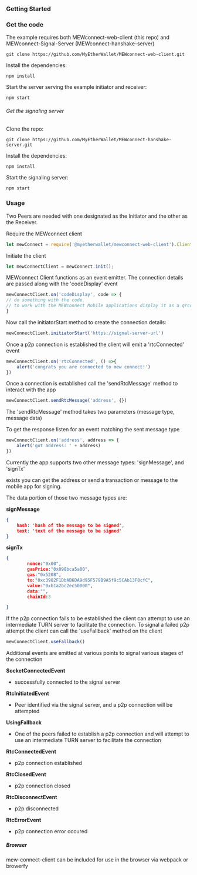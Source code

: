 <!--##### Note This Repository Nees Some Cleaning-->

### Getting Started


### Get the code
The example requires both MEWconnect-web-client (this repo) and MEWconnect-Signal-Server (MEWconnect-hanshake-server)
```
git clone https://github.com/MyEtherWallet/MEWconnect-web-client.git
```
Install the dependencies:

```
npm install
```

Start the server serving the example initiator and receiver:
```
npm start
```

###### Get the signaling server
Clone the repo:

```
git clone https://github.com/MyEtherWallet/MEWconnect-hanshake-server.git
```
Install the dependencies:

```
npm install
```

Start the signaling server:
```
npm start
```

### Usage
Two Peers are needed with one designated as the Initiator and the other as the Receiver.

Require the MEWconnect client
```javascript
let mewConnect = require('@myetherwallet/mewconnect-web-client').Client;
```

Initiate the client
```javascript
let mewConnectClient = mewConnect.init();
```

MEWconnect Client functions as an event emitter.
The connection details are passed along with the 'codeDisplay' event
```javascript
mewConnectClient.on('codeDisplay', code => {
// do something with the code.
// to work with the MEWconnect Mobile applications display it as a qrcode
}
```


Now call the initiatorStart method to create the connection details:
```javascript
mewConnectClient.initiatorStart('https://signal-server-url')
```

Once a p2p connection is established the client will emit a 'rtcConnected' event
```javascript
mewConnectClient.on('rtcConnected', () =>{
    alert('congrats you are connected to mew connect!')
})
```

Once a connection is extablished call the 'sendRtcMessage' method to interact with the app
```javascript
mewConnectClient.sendRtcMessage('address', {})
```

The 'sendRtcMessage' method takes two parameters (message type, message data)

To get the response listen for an event matching the sent message type
```javascript
mewConnectClient.on('address', address => {
    alert('got address: ' + address)
})
```

Currently the app supports two other message types: 'signMessage', and 'signTx'

exists you can get the address or send a transaction or message to the mobile app for signing.

The data portion of those two message types are:

**signMessage**
```json
{
    hash: 'hash of the message to be signed',
    text: 'text of the message to be signed'
}
```

**signTx**
```json
{
        nonce:"0x00",
        gasPrice:"0x098bca5a00",
        gas:"0x5208",
        to:"0xc3982F1DbAB6DA9d95F579B9A5f9c5CAb13F8cfC",
        value:"0xb1a2bc2ec50000",
        data:"",
        chainId:3

}
```

If the p2p connection fails to be established the client can attempt to use an intermediate TURN server to facilitate the connection.
To signal a failed p2p attempt the client can call the 'useFallback' method on the client
```javascript
mewConnectClient.useFallback()
```

Additional events are emitted at various points to signal various stages of the connection

**SocketConnectedEvent**
- successfully connected to the signal server

**RtcInitiatedEvent**
- Peer identified via the signal server, and a p2p connection will be attempted

**UsingFallback**
- One of the peers failed to establish a p2p connection and will attempt to use an intermediate TURN server to facilitate the connection

**RtcConnectedEvent**
- p2p connection established

**RtcClosedEvent**
- p2p connection closed

**RtcDisconnectEvent**
- p2p disconnected

**RtcErrorEvent**
- p2p connection error occured







##### Browser
mew-connect-client can be included for use in the browser via webpack or browerfy


<!-- ##### API -->




